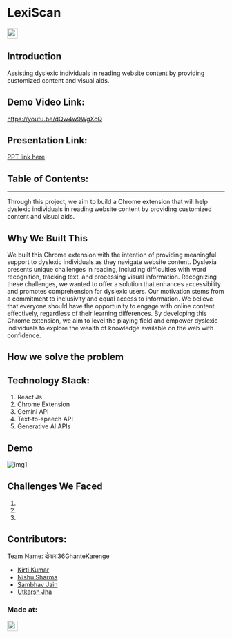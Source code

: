 # LexiScan
<p align="center">
</p>

<a href="https://hack36.com"> <img src="https://i.postimg.cc/FFwvfkGk/built-at-hack36.png" height=24px> </a>


## Introduction
Assisting dyslexic individuals in reading website content by providing customized content and visual aids.

## Demo Video Link:
  <a href="https://youtu.be/dQw4w9WgXcQ">https://youtu.be/dQw4w9WgXcQ</a>
  
## Presentation Link:
  <a href="https://www.canva.com/design/DAGC_0kke4A/7SjLXSeyoWhWfOkqxHtoGw/edit?utm_content=DAGC_0kke4A&utm_campaign=designshare&utm_medium=link2&utm_source=sharebutton"> PPT link here </a>
  
  
## Table of Contents:

---

Through this project, we aim to build a Chrome extension that will help dyslexic individuals in reading website content by providing customized content and visual aids.


## Why We Built This
We built this Chrome extension with the intention of providing meaningful support to dyslexic individuals as they navigate website content. Dyslexia presents unique challenges in reading, including difficulties with word recognition, tracking text, and processing visual information. Recognizing these challenges, we wanted to offer a solution that enhances accessibility and promotes comprehension for dyslexic users.
Our motivation stems from a commitment to inclusivity and equal access to information. We believe that everyone should have the opportunity to engage with online content effectively, regardless of their learning differences. By developing this Chrome extension, we aim to level the playing field and empower dyslexic individuals to explore the wealth of knowledge available on the web with confidence.


## How we solve the problem





## Technology Stack:
  1) React Js
  2) Chrome Extension
  3) Gemini API
  4) Text-to-speech API
  5) Generative AI APIs



## Demo
![img1](https://github.com/NishuSharma18/LexiScan/assets/93839989/4ba7521b-bb4c-4868-80f2-444cf2f444fa)


## Challenges We Faced
1.
2.  
3.


## Contributors:

Team Name: दोबारा36GhanteKarenge

* [Kirti Kumar](https://github.com/KIRTIKUMARKK21)
* [Nishu Sharma](https://github.com/NishuSharma18)
* [Sambhav Jain](https://github.com/samjain233)
* [Utkarsh Jha](https://github.com/utkarsh1236)


### Made at:
<a href="https://hack36.com"> <img src="https://i.postimg.cc/FFwvfkGk/built-at-hack36.png" height=24px> </a>
